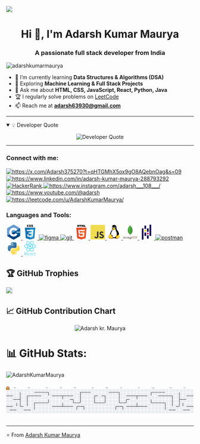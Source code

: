 <img src="https://github.com/Anmol-Baranwal/Cool-GIFs-For-GitHub/assets/74038190/d48893bd-0757-481c-8d7e-ba3e163feae7" />

<h1 align="center">Hi 👋, I'm Adarsh Kumar Maurya</h1>
<h3 align="center">A passionate full stack developer from India</h3>

<p align="left">
  <img src="https://komarev.com/ghpvc/?username=AdarshKumarMaurya&label=Profile%20views&color=0e75b6&style=flat" alt="adarshkumarmaurya" />
</p>


- 🌱 I’m currently learning **Data Structures & Algorithms (DSA)**
- 🧠 Exploring **Machine Learning & Full Stack Projects**
- 💬 Ask me about **HTML, CSS, JavaScript, React, Python, Java**
- 🏆 I regularly solve problems on [LeetCode](https://leetcode.com/u/AdarshKumarMaurya/)
- 📫 Reach me at **adarsh63930@gmail.com**


<hr>
<details open>
<summary>💡 Developer Quote</summary>
<p align="center">
  <img src="https://readme-typing-svg.demolab.com?font=Fira+Code&duration=3000&pause=2000&color=6366F1&center=true&vCenter=true&width=800&lines=The+people+who+are+crazy+enough+to+think+they+can+change+the+world;are+the+ones+who+do.++-+Steve+Jobs" alt="Developer Quote"/>
</p>
</details>
<hr>


### Connect with me:
<p align="left">
<a href="https://x.com/Adarsh375270?t=qHTGMhX5ox9gO8AQebnOag&s=09" target="blank"><img align="center" src="https://raw.githubusercontent.com/rahuldkjain/github-profile-readme-generator/master/src/images/icons/Social/twitter.svg" alt="https://x.com/Adarsh375270?t=qHTGMhX5ox9gO8AQebnOag&s=09" height="30" width="40" /></a>
<a href="https://www.linkedin.com/in/adarsh-kumar-maurya-288793292" target="blank"><img align="center" src="https://raw.githubusercontent.com/rahuldkjain/github-profile-readme-generator/master/src/images/icons/Social/linked-in-alt.svg" alt="https://www.linkedin.com/in/adarsh-kumar-maurya-288793292" height="30" width="40" /></a>
<a href="https://www.hackerrank.com/profile/adarsh63930" target="blank">
  <img align="center" src="https://raw.githubusercontent.com/rahuldkjain/github-profile-readme-generator/master/src/images/icons/Social/hackerrank.svg" alt="HackerRank" height="30" width="40" />
</a>
<a href="https://www.instagram.com/adarsh___108___/" target="blank"><img align="center" src="https://raw.githubusercontent.com/rahuldkjain/github-profile-readme-generator/master/src/images/icons/Social/instagram.svg" alt="https://www.instagram.com/adarsh___108___/" height="30" width="40" /></a>
<a href="https://www.youtube.com/@adarsh" target="blank"><img align="center" src="https://raw.githubusercontent.com/rahuldkjain/github-profile-readme-generator/master/src/images/icons/Social/youtube.svg" alt="https://www.youtube.com/@adarsh" height="30" width="40" /></a>
<a href="https://leetcode.com/u/AdarshKumarMaurya/" target="blank"><img align="center" src="https://raw.githubusercontent.com/rahuldkjain/github-profile-readme-generator/master/src/images/icons/Social/leet-code.svg" alt="https://leetcode.com/u/AdarshKumarMaurya/" height="30" width="40" /></a>
</p>

### Languages and Tools:
<p align="left"> <a href="https://www.w3schools.com/cpp/" target="_blank" rel="noreferrer"> <img src="https://raw.githubusercontent.com/devicons/devicon/master/icons/cplusplus/cplusplus-original.svg" alt="cplusplus" width="40" height="40"/> </a> <a href="https://www.w3schools.com/css/" target="_blank" rel="noreferrer"> <img src="https://raw.githubusercontent.com/devicons/devicon/master/icons/css3/css3-original-wordmark.svg" alt="css3" width="40" height="40"/> </a> <a href="https://www.figma.com/" target="_blank" rel="noreferrer"> <img src="https://www.vectorlogo.zone/logos/figma/figma-icon.svg" alt="figma" width="40" height="40"/> </a> <a href="https://git-scm.com/" target="_blank" rel="noreferrer"> <img src="https://www.vectorlogo.zone/logos/git-scm/git-scm-icon.svg" alt="git" width="40" height="40"/> </a> <a href="https://www.w3.org/html/" target="_blank" rel="noreferrer"> <img src="https://raw.githubusercontent.com/devicons/devicon/master/icons/html5/html5-original-wordmark.svg" alt="html5" width="40" height="40"/> </a> <a href="https://developer.mozilla.org/en-US/docs/Web/JavaScript" target="_blank" rel="noreferrer"> <img src="https://raw.githubusercontent.com/devicons/devicon/master/icons/javascript/javascript-original.svg" alt="javascript" width="40" height="40"/> </a> <a href="https://www.linux.org/" target="_blank" rel="noreferrer"> <img src="https://raw.githubusercontent.com/devicons/devicon/master/icons/linux/linux-original.svg" alt="linux" width="40" height="40"/> </a> <a href="https://www.mongodb.com/" target="_blank" rel="noreferrer"> <img src="https://raw.githubusercontent.com/devicons/devicon/master/icons/mongodb/mongodb-original-wordmark.svg" alt="mongodb" width="40" height="40"/> </a> <a href="https://pandas.pydata.org/" target="_blank" rel="noreferrer"> <img src="https://raw.githubusercontent.com/devicons/devicon/2ae2a900d2f041da66e950e4d48052658d850630/icons/pandas/pandas-original.svg" alt="pandas" width="40" height="40"/> </a> <a href="https://postman.com" target="_blank" rel="noreferrer"> <img src="https://www.vectorlogo.zone/logos/getpostman/getpostman-icon.svg" alt="postman" width="40" height="40"/> </a> <a href="https://www.python.org" target="_blank" rel="noreferrer"> <img src="https://raw.githubusercontent.com/devicons/devicon/master/icons/python/python-original.svg" alt="python" width="40" height="40"/> </a> <a href="https://reactjs.org/" target="_blank" rel="noreferrer"> <img src="https://raw.githubusercontent.com/devicons/devicon/master/icons/react/react-original-wordmark.svg" alt="react" width="40" height="40"/> </a> </p>

## 🏆 GitHub Trophies
![](https://adarshkumarmaurya.github.io/-Portfolio/github_trophy.svg)

## 📈 GitHub Contribution Chart
<p align="center">
    <img src="https://adarshkumarmaurya.github.io/-Portfolio/github_controbuter.svg" alt="Adarsh kr. Maurya" />
</p>



# 📊 GitHub Stats:
<p><img align="center" src="https://github-readme-streak-stats.herokuapp.com/?user=AdarshKumarMaurya&" alt="AdarshKumarMaurya" /></p>


###

<!-- <picture>
 <source media="(prefers-color-scheme: dark)" srcset="https://adarshkumarmaurya.github.io/-Portfolio/pacman-contribution-graph.svg">
 <source media="(prefers-color-scheme: light)" srcset="https://adarshkumarmaurya.github.io/-Portfolio/pacman-contribution-graph.svg">
 <img alt="pacman contribution graph" src="https://adarshkumarmaurya.github.io/-Portfolio/pacman-contribution-graph.svg">
</picture> -->
<picture>
 <source media="(prefers-color-scheme: dark)" srcset="https://raw.githubusercontent.com/AdarshKumarMaurya/AdarshKumarMaurya/output/pacman-contribution-graph-dark.svg">
 <source media="(prefers-color-scheme: light)" srcset="https://raw.githubusercontent.com/AdarshKumarMaurya/AdarshKumarMaurya/output/pacman-contribution-graph.svg">
 <img alt="pacman contribution graph" src="https://raw.githubusercontent.com/AdarshKumarMaurya/AdarshKumarMaurya/output/pacman-contribution-graph.svg">
</picture>


###
---
⭐️ From [Adarsh Kumar Maurya](https://github.com/AdarshKumarMaurya)

